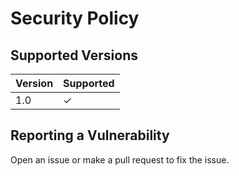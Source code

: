 # Security Policy

## Supported Versions


| Version | Supported          |
| ------- | ------------------ |
|  1.0    |  ✓                 |

## Reporting a Vulnerability

Open an issue or make a pull request to fix the issue.
